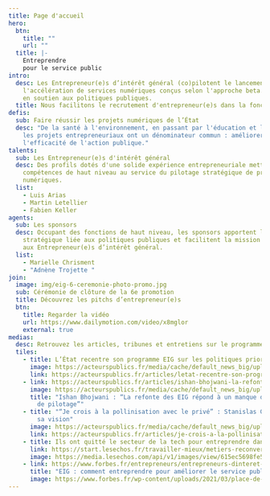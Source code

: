 ```yaml
---
title: Page d'accueil
hero:
  btn:
    title: ""
    url: ""
  title: |-
    Entreprendre
    pour le service public
intro:
  desc: Les Entrepreneur(e)s d’intérêt général (co)pilotent le lancement et
    l'accélération de services numériques conçus selon l'approche beta.gouv.fr
    en soutien aux politiques publiques.
  title: Nous facilitons le recrutement d'entrepreneur(e)s dans la fonction publique.
defis:
  sub: Faire réussir les projets numériques de l’État
  desc: "De la santé à l'environnement, en passant par l'éducation et la justice,
    les projets entrepreneuriaux ont un dénominateur commun : améliorer
    l'efficacité de l'action publique."
talents:
  sub: Les Entrepreneur(e)s d'intérêt général
  desc: Des profils dotés d'une solide expérience entrepreneuriale mettent leurs
    compétences de haut niveau au service du pilotage stratégique de produits
    numériques.
  list:
    - Luis Arias
    - Martin Letellier
    - Fabien Keller
agents:
  sub: Les sponsors
  desc: Occupant des fonctions de haut niveau, les sponsors apportent la vision
    stratégique liée aux politiques publiques et facilitent la mission confiée
    aux Entrepreneur(e)s d’intérêt général.
  list:
    - Marielle Chrisment
    - "Adnène Trojette "
join:
  image: img/eig-6-ceremonie-photo-promo.jpg
  sub: Cérémonie de clôture de la 6e promotion
  title: Découvrez les pitchs d’entrepreneur(e)s
  btn:
    title: Regarder la vidéo
    url: https://www.dailymotion.com/video/x8mglor
    external: true
medias:
  desc: Retrouvez les articles, tribunes et entretiens sur le programme EIG
  tiles:
    - title: L’État recentre son programme EIG sur les politiques prioritaires
      image: https://acteurspublics.fr/media/cache/default_news_big/upload/media/default/0001/24/145fef1d59c0562152ea3842165dfdd2b1e53417.jpeg
      link: https://acteurspublics.fr/articles/letat-recentre-son-programme-eig-sur-les-politiques-prioritaires
    - link: https://acteurspublics.fr/articles/ishan-bhojwani-la-refonte-des-entrepreneurs-dinteret-general-repond-a-un-manque-de-competences-de-haut-niveau
      image: https://acteurspublics.fr/media/cache/default_news_big/upload/media/default/0001/47/e352ec8aa093add585eb12dfb743599e3ae76815.jpeg
      title: "Ishan Bhojwani : “La refonte des EIG répond à un manque de compétences
        de pilotage”"
    - title: "“Je crois à la pollinisation avec le privé” : Stanislas Guerini esquisse
        sa vision"
      image: https://acteurspublics.fr/media/cache/default_news_big/upload/media/default/0001/40/432fccf8510adf1a0248102463f28f58afa49804.jpeg
      link: https://acteurspublics.fr/articles/je-crois-a-la-pollinisation-avec-le-prive-le-ministre-guerini-esquisse-sa-vision-de-la-transformation-numerique
    - title: Ils ont quitté le secteur de la tech pour entreprendre dans le public
      link: https://start.lesechos.fr/travailler-mieux/metiers-reconversion/salaries-dans-la-tech-ils-ont-quitte-le-prive-pour-innover-dans-le-secteur-public-1352864
      image: https://media.lesechos.com/api/v1/images/view/615ec5698fe56f056b63bbb4/1280x720-webp/07070420995-web-tete.webp
    - link: https://www.forbes.fr/entrepreneurs/entrepreneurs-dinteret-general-comment-entreprendre-pour-ameliorer-le-service-public/
      title: "EIG : comment entreprendre pour améliorer le service public ?"
      image: https://www.forbes.fr/wp-content/uploads/2021/03/place-de-la-republique-marianne.jpg
---
```

